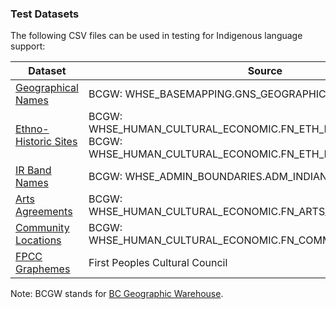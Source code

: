 ### Test Datasets

The following CSV files can be used in testing for Indigenous language support:

| Dataset  | Source |
| ------------- | ------------- |
| [Geographical Names](./bcgnis_nonascii.csv)  | BCGW: WHSE_BASEMAPPING.GNS_GEOGRAPHICAL_NAMES_SP  |
| [Ethno-Historic Sites](./ethno_historic_sites.csv)  | BCGW: WHSE_HUMAN_CULTURAL_ECONOMIC.FN_ETH_HIST_RPT_SITES_POINT <br> BCGW: WHSE_HUMAN_CULTURAL_ECONOMIC.FN_ETH_HIST_RPT_SITES_POLY |
| [IR Band Names](./ir_bands.csv)  | BCGW: WHSE_ADMIN_BOUNDARIES.ADM_INDIAN_RESERVES_BANDS_SP  |
| [Arts Agreements](./fn_arts_agreements.csv)  | BCGW: WHSE_HUMAN_CULTURAL_ECONOMIC.FN_ARTS_AGREEMENTS_SP  |
| [Community Locations](./community_locations.csv)  | BCGW: WHSE_HUMAN_CULTURAL_ECONOMIC.FN_COMMUNITY_LOCATIONS_SP  |
| [FPCC Graphemes](https://github.com/First-Peoples-Cultural-Council/fv-web-ui/blob/master/resources/graphemes.csv)  | First Peoples Cultural Council  |

Note: BCGW stands for [BC Geographic Warehouse](https://www2.gov.bc.ca/gov/content?id=18B291A12B4F42EA98169892F4B46D61).